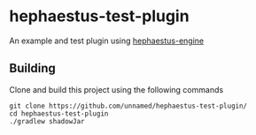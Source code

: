 # hephaestus-test-plugin

An example and test plugin using [hephaestus-engine](https://github.com/unnamed/hephaestus-engine/)

## Building

Clone and build this project using the following commands

```shell
git clone https://github.com/unnamed/hephaestus-test-plugin/
cd hephaestus-test-plugin
./gradlew shadowJar
```